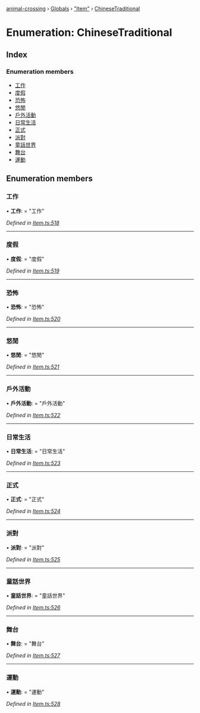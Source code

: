[animal-crossing](../README.md) › [Globals](../globals.md) › ["Item"](../modules/_item_.md) › [ChineseTraditional](_item_.chinesetraditional.md)

# Enumeration: ChineseTraditional

## Index

### Enumeration members

* [工作](_item_.chinesetraditional.md#工作)
* [度假](_item_.chinesetraditional.md#度假)
* [恐怖](_item_.chinesetraditional.md#恐怖)
* [悠閒](_item_.chinesetraditional.md#悠閒)
* [戶外活動](_item_.chinesetraditional.md#戶外活動)
* [日常生活](_item_.chinesetraditional.md#日常生活)
* [正式](_item_.chinesetraditional.md#正式)
* [派對](_item_.chinesetraditional.md#派對)
* [童話世界](_item_.chinesetraditional.md#童話世界)
* [舞台](_item_.chinesetraditional.md#舞台)
* [運動](_item_.chinesetraditional.md#運動)

## Enumeration members

###  工作

• **工作**: = "工作"

*Defined in [Item.ts:518](https://github.com/Norviah/animal-crossing/blob/d0e2651/module/types/Item.ts#L518)*

___

###  度假

• **度假**: = "度假"

*Defined in [Item.ts:519](https://github.com/Norviah/animal-crossing/blob/d0e2651/module/types/Item.ts#L519)*

___

###  恐怖

• **恐怖**: = "恐怖"

*Defined in [Item.ts:520](https://github.com/Norviah/animal-crossing/blob/d0e2651/module/types/Item.ts#L520)*

___

###  悠閒

• **悠閒**: = "悠閒"

*Defined in [Item.ts:521](https://github.com/Norviah/animal-crossing/blob/d0e2651/module/types/Item.ts#L521)*

___

###  戶外活動

• **戶外活動**: = "戶外活動"

*Defined in [Item.ts:522](https://github.com/Norviah/animal-crossing/blob/d0e2651/module/types/Item.ts#L522)*

___

###  日常生活

• **日常生活**: = "日常生活"

*Defined in [Item.ts:523](https://github.com/Norviah/animal-crossing/blob/d0e2651/module/types/Item.ts#L523)*

___

###  正式

• **正式**: = "正式"

*Defined in [Item.ts:524](https://github.com/Norviah/animal-crossing/blob/d0e2651/module/types/Item.ts#L524)*

___

###  派對

• **派對**: = "派對"

*Defined in [Item.ts:525](https://github.com/Norviah/animal-crossing/blob/d0e2651/module/types/Item.ts#L525)*

___

###  童話世界

• **童話世界**: = "童話世界"

*Defined in [Item.ts:526](https://github.com/Norviah/animal-crossing/blob/d0e2651/module/types/Item.ts#L526)*

___

###  舞台

• **舞台**: = "舞台"

*Defined in [Item.ts:527](https://github.com/Norviah/animal-crossing/blob/d0e2651/module/types/Item.ts#L527)*

___

###  運動

• **運動**: = "運動"

*Defined in [Item.ts:528](https://github.com/Norviah/animal-crossing/blob/d0e2651/module/types/Item.ts#L528)*
